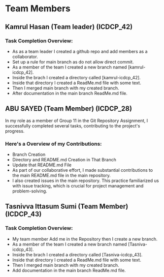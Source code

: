 # Team Members

## Kamrul Hasan (Team leader) (ICDCP_42)


### Task Completion Overview:

* As as a team leader I created a github repo and add members as a collaborator.
* Set up a rule for main branch as do not allow direct commit.
* As a member of the team I created a new branch named [kamrul-icdcp_42].
* Inside the brach I created a directory called [kamrul-icdcp_42].
* Inside that directory I created a ReadMe.md file with some text.
* Then I merged main branch with my created branch.
* After documentation in the main branch ReadMe.md file.

## ABU SAYED (Team Member) (ICDCP_28)
<p>In my role as a member of Group 11 in the Git Repository Assignment, I successfully completed several tasks, contributing to the project's progress.</p>

### Here's a Overview of my Contributions:

* Branch Creation
* Directory and README.md Creation in That Branch
* Update that README.md File
* As part of our collaborative effort, I made substantial contributions to the main README.md file in the main repository.
* I also created issues in the main repository. This practice familiarized us with issue tracking, which is crucial for project management and problem-solving.



## Tasnivva Ittasum Sumi (Team Member) (ICDCP_43)


### Task Completion Overview:

* My team member Add me in the Repository then I create a new branch.
* As a member of the team I created a new branch named [Tasniva-icdcp_43].
* Inside the brach I created a directory called [Tasniva-icdcp_43].
* Inside that directory I created a ReadMe.md file with some text.
* Then I merged main branch with my created branch.
* Add documentation in the main branch ReadMe.md file.


